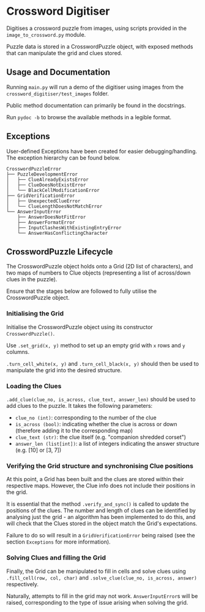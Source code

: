 # Crossword Digitiser

Digitises a crossword puzzle from images, using scripts provided in the `image_to_crossword.py` module.

Puzzle data is stored in a CrosswordPuzzle object, with exposed methods that can manipulate the grid and clues stored.

## Usage and Documentation

Running `main.py` will run a demo of the digitiser using images from the `crossword_digitiser/test_images` folder.

Public method documentation can primarily be found in the docstrings.

Run `pydoc -b` to browse the available methods in a legible format.

## Exceptions
User-defined Exceptions have been created for easier debugging/handling. The exception hierarchy can be found below.

```
CrosswordPuzzleError
├── PuzzleDevelopmentError
│   ├── ClueAlreadyExistsError
│   ├── ClueDoesNotExistError
│   └── BlackCellModificationError
├── GridVerificationError
│   ├── UnexpectedClueError
│   └── ClueLengthDoesNotMatchError
└── AnswerInputError
    ├── AnswerDoesNotFitError
    ├── AnswerFormatError
    ├── InputClashesWithExistingEntryError
    └── AnswerHasConflictingCharacter
```

## CrosswordPuzzle Lifecycle

The CrosswordPuzzle object holds onto a Grid (2D list of characters), and two maps of numbers to Clue objects (representing a list of across/down clues in the puzzle).

Ensure that the stages below are followed to fully utilise the CrosswordPuzzle object.

### Initialising the Grid

Initialise the CrosswordPuzzle object using its constructor `CrosswordPuzzle()`.

Use `.set_grid(x, y)` method to set up an empty grid with `x` rows and `y` columns.

`.turn_cell_white(x, y)` and `.turn_cell_black(x, y)` should then be used to manipulate the grid into the desired structure.

### Loading the Clues

`.add_clue(clue_no, is_across, clue_text, answer_len)` should be used to add clues to the puzzle. It takes the following parameters:
- `clue_no (int)`: corresponding to the number of the clue
- `is_across (bool)`: indicating whether the clue is across or down (therefore adding it to the corresponding map)
- `clue_text (str)`: the clue itself (e.g. "companion shredded corset")
- `answer_len (list[int])`: a list of integers indicating the answer structure (e.g. [10] or [3, 7])

### Verifying the Grid structure and synchronising Clue positions

At this point, a Grid has been built and the clues are stored within their respective maps. However, the Clue info does not include their positions in the grid.

It is essential that the method `.verify_and_sync()` is called to update the positions of the clues.
The number and length of clues can be identified by analysing just the grid - an algorithm has been implemented to do this, and will check that the Clues stored in the object match the Grid's expectations.

Failure to do so will result in a `GridVerificationError` being raised (see the section `Exceptions` for more information).

### Solving Clues and filling the Grid

Finally, the Grid can be manipulated to fill in cells and solve clues using `.fill_cell(row, col, char)` and `.solve_clue(clue_no, is_across, answer)` respectively.

Naturally, attempts to fill in the grid may not work. `AnswerInputError`s will be raised, corresponding to the type of issue arising when solving the grid.
